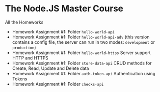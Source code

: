 # The Node.JS Master Course

All the Homeworks

- Homework Assignment #1: Folder `hello-world-api`
- Homework Assignment #1: Folder `hello-world-api-adv` (this version contains a config file, the server can run in two modes: `development` or `production`)
- Homework Assignment #1: Folder `hello-world-https` Server support HTTP and HTTPS
- Homework Assignment #1: Folder `store-data-api` CRUD methods for Create, Read, Update and Delete data
- Homework Assignment #1: Folder `auth-token-api` Authentication using Tokens
- Homework Assignment #1: Folder `checks-api`

